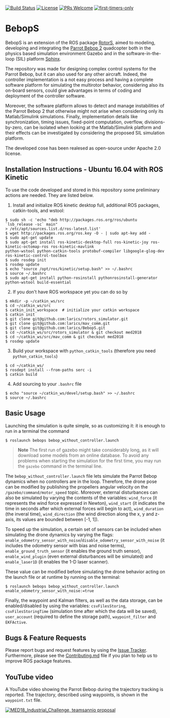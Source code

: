 [![Build Status](https://travis-ci.com/gsilano/BebopS.svg?token=j5Gz4tcDJ28z8njKZCzL&branch=master)](https://travis-ci.com/gsilano/BebopS)
[![License](https://img.shields.io/badge/License-Apache%202.0-blue.svg)](https://opensource.org/licenses/Apache-2.0)
[![PRs Welcome](https://img.shields.io/badge/PRs-welcome-brightgreen.svg?style=flat-square)](http://makeapullrequest.com)
[![first-timers-only](https://img.shields.io/badge/first--timers--only-friendly-blue.svg?style=flat-square)](https://www.firsttimersonly.com/)

# BebopS

BebopS is an extension of the ROS package [RotorS](https://github.com/ethz-asl/rotors_simulator), aimed to modeling, developing and integrating the [Parrot Bebop 2](https://www.parrot.com/us/drones/parrot-bebop-2) quadcopter both in the physics based simulation environment Gazebo and in the software-in-the-loop (SIL) platform [Sphinx](http://www.sphinx-doc.org/en/master/).  

The repository was made for designing complex control systems for the Parrot Bebop, but it can also used for any other aircraft. Indeed, the controller implementation is a not easy process and having a complete software platform for simulating the multirotor behavior, considering also its on-board sensors, could give advantages in terms of coding and deployment of the controller software. 

Moreover, the software platform allows to detect and manage instabilities of the Parrot Bebop 2 that otherwise might not arise when considering only its Matlab/Simulink simulations. Finally, implementation details like synchronization, timing issues, fixed-point computation, overflow, divisions-by-zero, can be isolated when looking at the Matlab/Simulink platform and their effects can be investigated by considering the proposed SIL simulation platform.

The developed cose has been realesed as open-source under Apache 2.0 license. 

Installation Instructions - Ubuntu 16.04 with ROS Kinetic
---------------------------------------------------------
To use the code developed and stored in this repository some preliminary actions are needed. They are listed below.

 1. Install and initialize ROS kinetic desktop full, additional ROS packages, catkin-tools, and wstool:

 ```
 $ sudo sh -c 'echo "deb http://packages.ros.org/ros/ubuntu `lsb_release -sc` main" 
 > /etc/apt/sources.list.d/ros-latest.list'
 $ wget http://packages.ros.org/ros.key -O - | sudo apt-key add -
 $ sudo apt-get update
 $ sudo apt-get install ros-kinetic-desktop-full ros-kinetic-joy ros-kinetic-octomap-ros ros-kinetic-mavlink 
 python-wstool python-catkin-tools protobuf-compiler libgoogle-glog-dev ros-kinetic-control-toolbox
 $ sudo rosdep init
 $ rosdep update
 $ echo "source /opt/ros/kinetic/setup.bash" >> ~/.bashrc
 $ source ~/.bashrc
 $ sudo apt-get install python-rosinstall pythonrosinstall-generator python-wstool build-essential
 ```
 2. If you don't have ROS workspace yet you can do so by

 ```
 $ mkdir -p ~/catkin_ws/src
 $ cd ~/catkin_ws/src
 $ catkin_init_workspace  # initialize your catkin workspace
 $ catkin init
 $ git clone git@github.com:larics/rotors_simulator.git
 $ git clone git@github.com:larics/mav_comm.git
 $ git clone git@github.com:larics/BebopS.git
 $ cd ~/catkin_ws/src/rotors_simulator & git checkout med2018
 $ cd ~/catkin_ws/src/mav_comm & git checkout med2018
 $ rosdep update
 ```

 3. Build your workspace with `python_catkin_tools` (therefore you need `python_catkin_tools`)

   ```
   $ cd ~/catkin_ws/
   $ rosdept install --from-paths serc -i
   $ catkin build
   ```

 4. Add sourcing to your `.bashrc` file

   ```
   $ echo "source ~/catkin_ws/devel/setup.bash" >> ~/.bashrc
   $ source ~/.bashrc
   ```

Basic Usage
---------------------------------------------------------

Launching the simulation is quite simple, so as customizing it: it is enough to run in a terminal the command

   ```
   $ roslaunch bebops bebop_without_controller.launch
   ```
   
> **Note** The first run of gazebo might take considerably long, as it will download some models from an online database. To avoid any problems when starting the simulation for the first time, you may run the `gazebo` command in the terminal line.

The `bebop_without_controller.launch` file lets simulate the Parrot Bebop dynamics when no controllers are in the loop. Therefore, the drone pose can be modified by publishing the propellers angular velocity on the `/gazebo/command/motor_speed` topic. Moreover, external disturbances can also be simulated by varying the contents of the variables: `wind_force` (it represents the wind force expressed in Newton), `wind_start` (it indicates the time in seconds after which external forces will begin to act), `wind_duration` (the inveral time), `wind_direction` (the wind direction along the x, y and z-axis, its values are bounded between [-1, 1]). 

To speed up the simulation, a certain set of sensors can be included when simulating the drone dynamics by varying the flags: `enable_odometry_sensor_with_noise`/`disable_odometry_sensor_with_noise` (it includes the odometry sensor with bias and noise terms), `enable_ground_truth_sensor` (it enables the ground truth sensor), `enable_wind_plugin` (even external disturbances will be simulated) and `enable_laser1D` (it enables the 1-D laser scanner).

These value can be modified before simulating the drone behavior acting on the launch file or at runtime by running on the terminal:

   ```
   $ roslaunch bebops bebop_without_controller.launch enable_odometry_sensor_with_noise:=true
   ```
   
Finally, the waypoint and Kalman filters, as well as the data storage, can be enabled/disabled by using the variables: `csvFilesStoring`, `csvFilesStoringTime` (simulation time after which the data will be saved), `user_account` (required to define the storage path), `waypoint_filter` and `EKFActive`.   


Bugs & Feature Requests
--------------------------

Please report bugs and request features by using the [Issue Tracker](https://github.com/gsilano/BebopS/issues). Furthermore, please see the [Contributing.md](https://github.com/gsilano/BebopS/blob/master/CONTRIBUTING.md) file if you plan to help us to improve ROS package features.

YouTube video
---------------------------------------------------------
A YouTube video showing the Parrot Bebop during the trajectory tracking is reported. The trajectory, described using waypoints, is shown in the `waypoint.txt` file.

[![MED18_Industrial_Challenge, teamsannio proposal](https://github.com/gsilano/teamsannio_med_control/wiki/images/Miniature_YouTube_MED18_Industrial_Challenge_Proposal.png)](https://youtu.be/BvsEA0zH7bU "MED18_Industrial_Challenge, teamsannio proposal")


